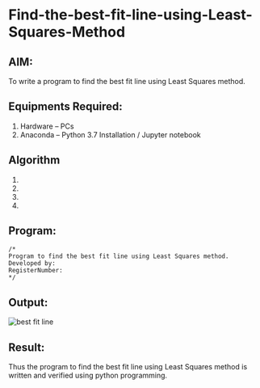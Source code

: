 # Find-the-best-fit-line-using-Least-Squares-Method

## AIM:
To write a program to find the best fit line using Least Squares method.

## Equipments Required:
1. Hardware – PCs
2. Anaconda – Python 3.7 Installation / Jupyter notebook

## Algorithm
1. 
2. 
3. 
4. 

## Program:
```
/*
Program to find the best fit line using Least Squares method.
Developed by: 
RegisterNumber:  
*/
```

## Output:
![best fit line](sam.png)


## Result:
Thus the program to find the best fit line using Least Squares method is written and verified using python programming.
